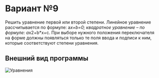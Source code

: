# Вариант №9
Решить уравнение первой или второй степени. Линейное уравнение рассчитывается по формуле: a*x+b=0; квадратное уравнение – по формуле: a*x2+b*x+c. При выборе нужного положения переключателя на форме должны появляться только те поля ввода и подписи к ним, которые соответствуют степени уравнения.
## Внешний вид программы
![Уравнения](https://github.com/user-attachments/assets/2f44c5c1-12f3-456a-98bd-ced0c8de312e)
